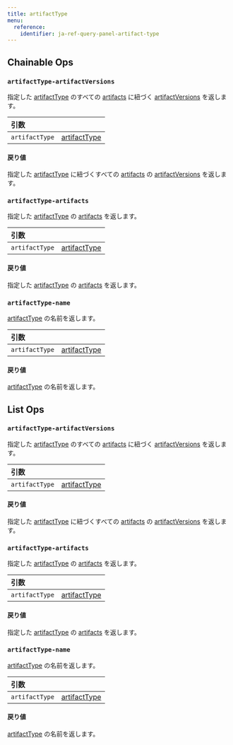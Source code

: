 ```yaml
---
title: artifactType
menu:
  reference:
    identifier: ja-ref-query-panel-artifact-type
---
```


## Chainable Ops
<h3 id="artifactType-artifactVersions"><code>artifactType-artifactVersions</code></h3>

指定した [artifactType]( artifact-type.md) のすべての [artifacts]( artifact.md) に紐づく [artifactVersions]( artifact-version.md) を返します。

| 引数 |  |
| :--- | :--- |
| `artifactType` | [artifactType]( artifact-type.md) |

#### 戻り値
指定した [artifactType](artifact-type.md) に紐づくすべての [artifacts](artifact.md) の [artifactVersions](artifact-version.md) を返します。

<h3 id="artifactType-artifacts"><code>artifactType-artifacts</code></h3>

指定した [artifactType](artifact-type.md) の [artifacts]( artifact.md) を返します。

| 引数 |  |
| :--- | :--- |
| `artifactType` | [artifactType](artifact-type.md) |

#### 戻り値
指定した [artifactType](artifact-type.md) の [artifacts]( artifact.md) を返します。

<h3 id="artifactType-name"><code>artifactType-name</code></h3>

[artifactType](artifact-type.md) の名前を返します。

| 引数 |  |
| :--- | :--- |
| `artifactType` | [artifactType]( artifact-type.md) |

#### 戻り値
[artifactType]( artifact-type.md) の名前を返します。


## List Ops
<h3 id="artifactType-artifactVersions"><code>artifactType-artifactVersions</code></h3>

指定した [artifactType]( artifact-type.md) のすべての [artifacts]( artifact.md) に紐づく [artifactVersions]( artifact-version.md) を返します。

| 引数 |  |
| :--- | :--- |
| `artifactType` | [artifactType]( artifact-type.md) |

#### 戻り値
指定した [artifactType](artifact-type.md) に紐づくすべての [artifacts](artifact.md) の [artifactVersions](artifact-version.md) を返します。

<h3 id="artifactType-artifacts"><code>artifactType-artifacts</code></h3>

指定した [artifactType](artifact-type.md) の [artifacts]( artifact.md) を返します。

| 引数 |  |
| :--- | :--- |
| `artifactType` | [artifactType](artifact-type.md) |

#### 戻り値
指定した [artifactType]( artifact-type.md) の [artifacts]( artifact.md) を返します。

<h3 id="artifactType-name"><code>artifactType-name</code></h3>

[artifactType](artifact-type.md) の名前を返します。

| 引数 |  |
| :--- | :--- |
| `artifactType` | [artifactType]( artifact-type.md) |

#### 戻り値
[artifactType]( artifact-type.md) の名前を返します。